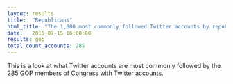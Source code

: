 ```yaml
---
layout: results
title:  "Republicans"
html_title: "The 1,000 most commonly followed Twitter accounts by republican members of Congress"
date:   2015-07-15 16:00:00
results: gop
total_count_accounts: 285
---
```


This is a look at what Twitter accounts are most commonly followed by the 285 GOP members of Congress with Twitter accounts.
